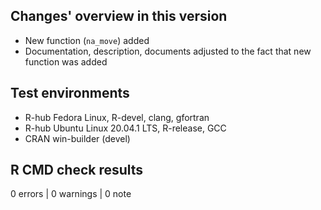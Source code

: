 ## Changes' overview in this version

* New function (`na_move`) added
* Documentation, description, documents adjusted to the fact that new function was added

## Test environments

* R-hub Fedora Linux, R-devel, clang, gfortran
* R-hub Ubuntu Linux 20.04.1 LTS, R-release, GCC
* CRAN win-builder (devel)

## R CMD check results

0 errors | 0 warnings | 0 note
